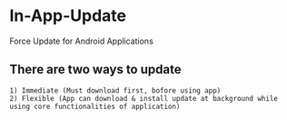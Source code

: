 # In-App-Update

Force Update for Android Applications 

## There are two ways to update
    1) Immediate (Must download first, bofore using app)
    2) Flexible (App can download & install update at background while using core functionalities of application)
